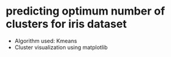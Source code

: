 # predicting optimum number of clusters for iris dataset

- Algorithm used: Kmeans
- Cluster visualization using matplotlib
